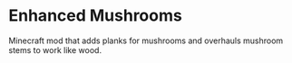 # Enhanced Mushrooms
Minecraft mod that adds planks for mushrooms and overhauls mushroom stems to work like wood.
